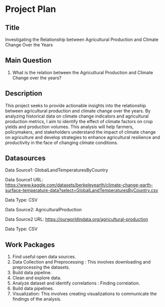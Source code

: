 # Project Plan

## Title
Investigating the Relationship between Agricultural Production and Climate Change Over the Years

## Main Question
1. What is the relation between the Agricultural Production and Climate Change over the years?

## Description

This project seeks to provide actionable insights into the relationship between agricultural production and climate change over the years. By analyzing historical data on climate change indicators and agricultural production metrics, I aim to identify the effect of climate factors on crop yields and production volumes. This analysis will help farmers, policymakers, and stakeholders understand the impact of climate change on agriculture and develop strategies to enhance agricultural resilience and productivity in the face of changing climate conditions.

## Datasources

Data Source1: GlobalLandTemperaturesByCountry

Data Source1 URL: https://www.kaggle.com/datasets/berkeleyearth/climate-change-earth-surface-temperature-data?select=GlobalLandTemperaturesByCountry.csv

Data Type: CSV

Data Source2: AgriculturalProduction

Data Source2 URL: https://ourworldindata.org/agricultural-production

Data Type: CSV


## Work Packages

1. Find useful open data sources.
2. Data Collection and Preprocessing : This involves downloading and preprocessing the datasets.
3. Build data pipeline.
4. Clean and explore data.
5. Analyze dataset and identify correlations : Finding correlation.
6. Build data pipelines.
7. Visualization: This involves creating visualizations to communicate the findings of the analysis.
